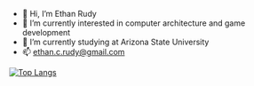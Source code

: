 - 👋 Hi, I’m Ethan Rudy
- 👀 I’m currently interested in computer architecture and game development
- 🌵 I’m currently studying at Arizona State University
- 📫 ethan.c.rudy@gmail.com

[![Top Langs](https://github-readme-stats.vercel.app/api/top-langs/?username=ethanrudy&exclude_repo=kummer2&theme=gruvbox)](https://github.com/ethanrudy/github-readme-stats)

<!---
EthanRudy1/EthanRudy1 is a ✨ special ✨ repository because its `README.md` (this file) appears on your GitHub profile.
You can click the Preview link to take a look at your changes.
--->
